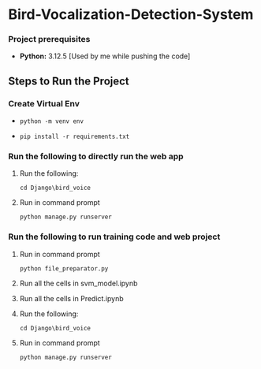 # Bird-Vocalization-Detection-System

### Project prerequisites
- **Python:**  3.12.5 [Used by me while pushing the code]

## Steps to Run the Project
### Create Virtual Env
- ```
  python -m venv env
  ```
- ```
  pip install -r requirements.txt
  ```

### Run the following to directly run the web app
1. Run the following:
    ```
    cd Django\bird_voice
    ```
2. Run in command prompt
    ```
    python manage.py runserver
    ```

### Run the following to run training code and web project
1. Run in command prompt
    ```
    python file_preparator.py
    ```

2. Run all the cells in svm_model.ipynb
3. Run all the cells in Predict.ipynb
4. Run the following:
    ```
    cd Django\bird_voice
    ```
5. Run in command prompt
    ```
    python manage.py runserver
    ```

